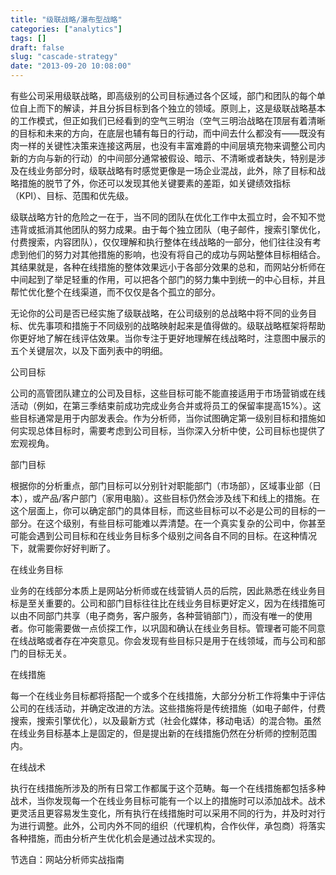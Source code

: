 ```yaml
---
title: "级联战略/瀑布型战略"
categories: ["analytics"]
tags: []
draft: false
slug: "cascade-strategy"
date: "2013-09-20 10:08:00"
---
```


有些公司采用级联战略，即高级别的公司目标通过各个区域，部门和团队的每个单位自上而下的解读，并且分拆目标到各个独立的领域。原则上，这是级联战略基本的工作模式，但正如我们已经看到的空气三明治（空气三明治战略在顶层有着清晰的目标和未来的方向，在底层也辅有每日的行动，而中间去什么都没有——既没有肉一样的关键性决策来连接这两层，也没有丰富难爵的中间层填充物来调整公司内新的方向与新的行动）的中间部分通常被假设、暗示、不清晰或者缺失，特别是涉及在线业务部分时，级联战略有时感觉更像是一场企业混战，此外，除了目标和战略措施的脱节了外，你还可以发现其他关键要素的差距，如关键绩效指标（KPI）、目标、范围和优先级。

级联战略方针的危险之一在于，当不同的团队在优化工作中太孤立时，会不知不觉违背或抵消其他团队的努力成果。由于每个独立团队（电子邮件，搜索引擎优化，付费搜索，内容团队），仅仅理解和执行整体在线战略的一部分，他们往往没有考虑到他们的努力对其他措施的影响，也没有将自己的成功与网站整体目标相结合。其结果就是，各种在线措施的整体效果远小于各部分效果的总和，而网站分析师在中间起到了举足轻重的作用，可以把各个部门的努力集中到统一的中心目标，并且帮忙优化整个在线渠道，而不仅仅是各个孤立的部分。

无论你的公司是否已经实施了级联战略，在公司级别的总战略中将不同的业务目标、优先事项和措施于不同级别的战略映射起来是值得做的。级联战略框架将帮助你更好地了解在线评估效果。当你专注于更好地理解在线战略时，注意图中展示的五个关键层次，以及下面列表中的明细。

公司目标

公司的高管团队建立的公司及目标，这些目标可能不能直接适用于市场营销或在线活动（例如，在第三季结束前成功完成业务合并或将员工的保留率提高15%）。这些目标通常是用于内部发表会。作为分析师，当你试图确定第一级别目标和措施如何实现总体目标时，需要考虑到公司目标，当你深入分析中使，公司目标也提供了宏观视角。

部门目标

根据你的分析重点，部门目标可以分别针对职能部门（市场部），区域事业部（日本），或产品/客户部门（家用电脑）。这些目标仍然会涉及线下和线上的措施。在这个层面上，你可以确定部门的具体目标，而这些目标可以不必是公司的目标的一部分。在这个级别，有些目标可能难以弄清楚。在一个真实复杂的公司中，你甚至可能会遇到公司目标和在线业务目标多个级别之间各自不同的目标。在这种情况下，就需要你好好判断了。

在线业务目标

业务的在线部分本质上是网站分析师或在线营销人员的后院，因此熟悉在线业务目标是至关重要的。公司和部门目标往往比在线业务目标更好定义，因为在线措施可以由不同部门共享（电子商务，客户服务，各种营销部门），而没有唯一的使用者。你可能需要做一点侦探工作，以巩固和确认在线业务目标。管理者可能不同意在线战略或者存在冲突意见。你会发现有些目标只是用于在线领域，而与公司和部门的目标无关。

在线措施

每一个在线业务目标都将搭配一个或多个在线措施，大部分分析工作将集中于评估公司的在线活动，并确定改进的方法。这些措施将是传统措施（如电子邮件，付费搜索，搜索引擎优化），以及最新方式（社会化媒体，移动电话）的混合物。虽然在线业务目标基本上是固定的，但是提出新的在线措施仍然在分析师的控制范围内。

在线战术

执行在线措施所涉及的所有日常工作都属于这个范畴。每一个在线措施都包括多种战术，当你发现每一个在线业务目标可能有一个以上的措施时可以添加战术。战术更灵活且更容易发生变化，所有执行在线措施时可以采用不同的行为，并及时对行为进行调整。此外，公司内外不同的组织（代理机构，合作伙伴，承包商）将落实各种措施，而由分析产生优化机会是通过战术实现的。

节选自：网站分析师实战指南
